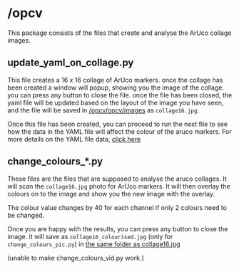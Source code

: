 # /opcv

This package consists of the files that create and analyse the ArUco collage images.

## update_yaml_on_collage.py

This file creates a 16 x 16 collage of ArUco markers. once the collage has been created a window will popup, showing you the image of the collage. you can press any button to close the file. once the file has been closed, the yaml file will be updated based on the layout of the image you have seen, and the file will be saved in [/opcv/opcv/images](./images/) as `collage16.jpg`.

Once this file has been created, you can proceed to run the next file to see how the data in the YAML file will affect the colour of the aruco markers.
For more details on the YAML file data, [click here](../config/README.md)

## change_colours\_\*.py

These files are the files that are supposed to analyse the aruco collages. It will scan the `collage16.jpg` photo for ArUco markers. It will then overlay the colours on to the image and show you the new image with the overlay.

The colour value changes by 40 for each channel if only 2 colours need to be changed.

Once you are happy with the results, you can press any button to close the image. it will save as `collage16_colourised.jpg` (only for `change_colours_pic.py`) in [the same folder as collage16.jpg](./images/)

(unable to make change_colours_vid.py work.)
